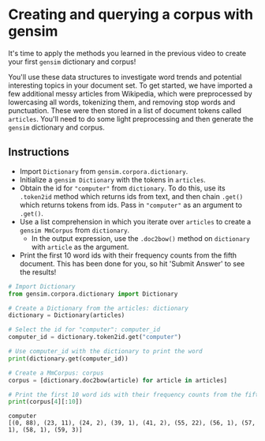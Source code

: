 # Creating and querying a corpus with gensim #

It's time to apply the methods you learned in the previous video to create your first `gensim` dictionary and corpus!

You'll use these data structures to investigate word trends and potential interesting topics in your document set. To get started, we have imported a few additional messy articles from Wikipedia, which were preprocessed by lowercasing all words, tokenizing them, and removing stop words and punctuation. These were then stored in a list of document tokens called `articles`. You'll need to do some light preprocessing and then generate the `gensim` dictionary and corpus.

## Instructions ##

* Import `Dictionary` from `gensim.corpora.dictionary`.
* Initialize a `gensim Dictionary` with the tokens in `articles`.
* Obtain the id for `"computer"` from `dictionary`. To do this, use its `.token2id` method which returns ids from text, and then chain `.get()` which returns tokens from ids. Pass in `"computer"` as an argument to `.get()`.
* Use a list comprehension in which you iterate over `articles` to create a `gensim MmCorpus` from `dictionary`.
   * In the output expression, use the `.doc2bow()` method on `dictionary` with `article` as the argument.
* Print the first 10 word ids with their frequency counts from the fifth document. This has been done for you, so hit 'Submit Answer' to see the results!

```python
# Import Dictionary
from gensim.corpora.dictionary import Dictionary

# Create a Dictionary from the articles: dictionary
dictionary = Dictionary(articles)

# Select the id for "computer": computer_id
computer_id = dictionary.token2id.get("computer")

# Use computer_id with the dictionary to print the word
print(dictionary.get(computer_id))

# Create a MmCorpus: corpus
corpus = [dictionary.doc2bow(article) for article in articles]

# Print the first 10 word ids with their frequency counts from the fifth document
print(corpus[4][:10])
```

```
computer
[(0, 88), (23, 11), (24, 2), (39, 1), (41, 2), (55, 22), (56, 1), (57, 1), (58, 1), (59, 3)]
```
